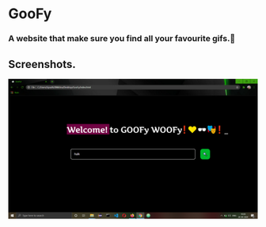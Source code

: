 # GooFy
### A website that make sure you find all your favourite gifs.🍕
## Screenshots.
<img src="assets/images/frontpg.png" >
